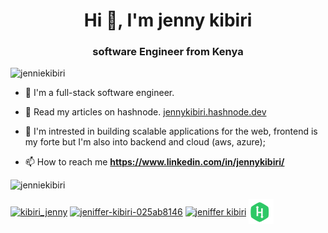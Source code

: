 <h1 align="center">Hi 👋, I'm jenny kibiri</h1>
<h3 align="center"> software Engineer from Kenya</h3>

<p align="left"> <img src="https://komarev.com/ghpvc/?username=jenniekibiri" alt="jenniekibiri" /> </p>

- 🔭 I'm a full-stack software engineer.

- 📝 Read my articles on hashnode.
[jennykibiri.hashnode.dev](https://jennykibiri.hashnode.dev/)

- 💬 I'm intrested in building scalable applications for the web, frontend is my forte but I'm also into backend and cloud (aws, azure);

- 📫 How to reach me **https://www.linkedin.com/in/jennykibiri/**

<p align=""> <img src="https://github-readme-stats.vercel.app/api?username=jenniekibiri&show_icons=true&theme=tokyonight" alt="jenniekibiri" /> </p>
<p align="">
<a href="https://twitter.com/kibiri_jenny" target="blank"><img align="center" src="https://img.icons8.com/color/32/000000/twitter.png" alt="kibiri_jenny" height="40" width="40" /></a>
<a href="https://linkedin.com/in/jeniffer-kibiri-025ab8146" target="blank"><img align="center" src="https://img.icons8.com/fluency/50/000000/linkedin.png" alt="jeniffer-kibiri-025ab8146" height="40" width="40" /></a>
<a href="https://fb.com/jeniffer kibiri" target="blank"><img align="center" src="https://img.icons8.com/fluency/50/000000/facebook.png" alt="jeniffer kibiri" height="40" width="40"  color=/></a>
  <a href="https://www.hackerrank.com/JennyKibiri" target="blank"> <img align="center" src="https://raw.githubusercontent.com/jenniekibiri/100DaysOfUI/2457053bfca42f4b51b4441bc4138ab21f4f2b78/day01/assets/hackerrank.svg" alt="jeniffer kibiri" height="40" width="40" /></a>
</p>
</p>

